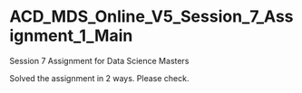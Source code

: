 # ACD_MDS_Online_V5_Session_7_Assignment_1_Main
Session 7 Assignment for Data Science Masters


Solved the assignment in 2 ways. Please check.
